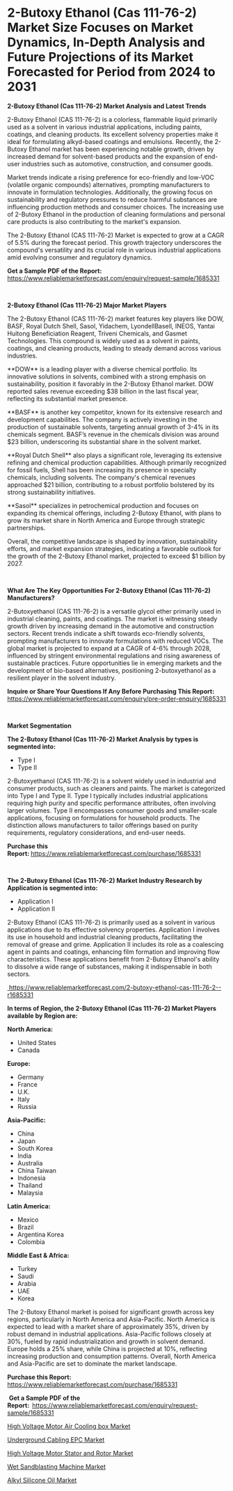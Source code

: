 <p><h1>2-Butoxy Ethanol (Cas 111-76-2) Market Size Focuses on Market Dynamics, In-Depth Analysis and Future Projections of its Market Forecasted for Period from 2024 to 2031</h1></p><p><strong>2-Butoxy Ethanol (Cas 111-76-2) Market Analysis and Latest Trends</strong></p>
<p><p>2-Butoxy Ethanol (CAS 111-76-2) is a colorless, flammable liquid primarily used as a solvent in various industrial applications, including paints, coatings, and cleaning products. Its excellent solvency properties make it ideal for formulating alkyd-based coatings and emulsions. Recently, the 2-Butoxy Ethanol market has been experiencing notable growth, driven by increased demand for solvent-based products and the expansion of end-user industries such as automotive, construction, and consumer goods.</p><p>Market trends indicate a rising preference for eco-friendly and low-VOC (volatile organic compounds) alternatives, prompting manufacturers to innovate in formulation technologies. Additionally, the growing focus on sustainability and regulatory pressures to reduce harmful substances are influencing production methods and consumer choices. The increasing use of 2-Butoxy Ethanol in the production of cleaning formulations and personal care products is also contributing to the market's expansion.</p><p>The 2-Butoxy Ethanol (CAS 111-76-2) Market is expected to grow at a CAGR of 5.5% during the forecast period. This growth trajectory underscores the compound's versatility and its crucial role in various industrial applications amid evolving consumer and regulatory dynamics.</p></p>
<p><strong>Get a Sample PDF of the Report:&nbsp;</strong> <a href="https://www.reliablemarketforecast.com/enquiry/request-sample/1685331?utm_campaign=1127&utm_medium=2&utm_source=Github&utm_content=ia&utm_term=16102024&utm_id=2-butoxy-ethanol-cas-111-76-2">https://www.reliablemarketforecast.com/enquiry/request-sample/1685331</a></p>
<p>&nbsp;</p>
<p><strong>2-Butoxy Ethanol (Cas 111-76-2) Major Market Players</strong></p>
<p><p>The 2-Butoxy Ethanol (CAS 111-76-2) market features key players like DOW, BASF, Royal Dutch Shell, Sasol, Yidachem, LyondellBasell, INEOS, Yantai Huitong Beneficiation Reagent, Triveni Chemicals, and Gasmet Technologies. This compound is widely used as a solvent in paints, coatings, and cleaning products, leading to steady demand across various industries.</p><p>**DOW** is a leading player with a diverse chemical portfolio. Its innovative solutions in solvents, combined with a strong emphasis on sustainability, position it favorably in the 2-Butoxy Ethanol market. DOW reported sales revenue exceeding $38 billion in the last fiscal year, reflecting its substantial market presence.</p><p>**BASF** is another key competitor, known for its extensive research and development capabilities. The company is actively investing in the production of sustainable solvents, targeting annual growth of 3-4% in its chemicals segment. BASF’s revenue in the chemicals division was around $23 billion, underscoring its substantial share in the solvent market.</p><p>**Royal Dutch Shell** also plays a significant role, leveraging its extensive refining and chemical production capabilities. Although primarily recognized for fossil fuels, Shell has been increasing its presence in specialty chemicals, including solvents. The company's chemical revenues approached $21 billion, contributing to a robust portfolio bolstered by its strong sustainability initiatives.</p><p>**Sasol** specializes in petrochemical production and focuses on expanding its chemical offerings, including 2-Butoxy Ethanol, with plans to grow its market share in North America and Europe through strategic partnerships.</p><p>Overall, the competitive landscape is shaped by innovation, sustainability efforts, and market expansion strategies, indicating a favorable outlook for the growth of the 2-Butoxy Ethanol market, projected to exceed $1 billion by 2027.</p></p>
<p>&nbsp;</p>
<p><strong>What Are The Key Opportunities For 2-Butoxy Ethanol (Cas 111-76-2) Manufacturers?</strong></p>
<p><p>2-Butoxyethanol (CAS 111-76-2) is a versatile glycol ether primarily used in industrial cleaning, paints, and coatings. The market is witnessing steady growth driven by increasing demand in the automotive and construction sectors. Recent trends indicate a shift towards eco-friendly solvents, prompting manufacturers to innovate formulations with reduced VOCs. The global market is projected to expand at a CAGR of 4-6% through 2028, influenced by stringent environmental regulations and rising awareness of sustainable practices. Future opportunities lie in emerging markets and the development of bio-based alternatives, positioning 2-butoxyethanol as a resilient player in the solvent industry.</p></p>
<p><strong>Inquire or Share Your Questions If Any Before Purchasing This Report:</strong> <a href="https://www.reliablemarketforecast.com/enquiry/pre-order-enquiry/1685331?utm_campaign=1127&utm_medium=2&utm_source=Github&utm_content=ia&utm_term=16102024&utm_id=2-butoxy-ethanol-cas-111-76-2">https://www.reliablemarketforecast.com/enquiry/pre-order-enquiry/1685331</a></p>
<p>&nbsp;</p>
<p><strong>Market Segmentation</strong></p>
<p><strong>The 2-Butoxy Ethanol (Cas 111-76-2) Market Analysis by types is segmented into:</strong></p>
<p><ul><li>Type I</li><li>Type II</li></ul></p>
<p><p>2-Butoxyethanol (CAS 111-76-2) is a solvent widely used in industrial and consumer products, such as cleaners and paints. The market is categorized into Type I and Type II. Type I typically includes industrial applications requiring high purity and specific performance attributes, often involving larger volumes. Type II encompasses consumer goods and smaller-scale applications, focusing on formulations for household products. The distinction allows manufacturers to tailor offerings based on purity requirements, regulatory considerations, and end-user needs.</p></p>
<p><strong>Purchase this Report:&nbsp;</strong><a href="https://www.reliablemarketforecast.com/purchase/1685331?utm_campaign=1127&utm_medium=2&utm_source=Github&utm_content=ia&utm_term=16102024&utm_id=2-butoxy-ethanol-cas-111-76-2">https://www.reliablemarketforecast.com/purchase/1685331</a></p>
<p>&nbsp;</p>
<p><strong>The 2-Butoxy Ethanol (Cas 111-76-2) Market Industry Research by Application is segmented into:</strong></p>
<p><ul><li>Application I</li><li>Application II</li></ul></p>
<p><p>2-Butoxy Ethanol (CAS 111-76-2) is primarily used as a solvent in various applications due to its effective solvency properties. Application I involves its use in household and industrial cleaning products, facilitating the removal of grease and grime. Application II includes its role as a coalescing agent in paints and coatings, enhancing film formation and improving flow characteristics. These applications benefit from 2-Butoxy Ethanol's ability to dissolve a wide range of substances, making it indispensable in both sectors.</p></p>
<p><a href="https://www.reliablemarketforecast.com/2-butoxy-ethanol-cas-111-76-2--r1685331?utm_campaign=1127&utm_medium=2&utm_source=Github&utm_content=ia&utm_term=16102024&utm_id=2-butoxy-ethanol-cas-111-76-2">&nbsp;https://www.reliablemarketforecast.com/2-butoxy-ethanol-cas-111-76-2--r1685331</a></p>
<p><strong>In terms of Region, the 2-Butoxy Ethanol (Cas 111-76-2) Market Players available by Region are:</strong></p>
<p>
    <p> <strong> North America: </strong>
        <ul>
            <li>United States</li>
            <li>Canada</li>
        </ul>
        </p> 
    <p> <strong> Europe: </strong>
        <ul>
            <li>Germany</li>
            <li>France</li>
            <li>U.K.</li>
            <li>Italy</li>
            <li>Russia</li>
        </ul>
        </p> 
    <p> <strong> Asia-Pacific: </strong>
        <ul>
            <li>China</li>
            <li>Japan</li>
            <li>South Korea</li>
            <li>India</li>
            <li>Australia</li>
            <li>China Taiwan</li>
            <li>Indonesia</li>
            <li>Thailand</li>
            <li>Malaysia</li>
        </ul>
        </p> 
    <p> <strong> Latin America: </strong>
        <ul>
            <li>Mexico</li>
            <li>Brazil</li>
            <li>Argentina Korea</li>
            <li>Colombia</li>
        </ul>
        </p> 
    <p> <strong> Middle East & Africa: </strong>
        <ul>
            <li>Turkey</li>
            <li>Saudi</li>
            <li>Arabia</li>
            <li>UAE</li>
            <li>Korea</li>
        </ul>
    </p>
    </p>
<p><p>The 2-Butoxy Ethanol market is poised for significant growth across key regions, particularly in North America and Asia-Pacific. North America is expected to lead with a market share of approximately 35%, driven by robust demand in industrial applications. Asia-Pacific follows closely at 30%, fueled by rapid industrialization and growth in solvent demand. Europe holds a 25% share, while China is projected at 10%, reflecting increasing production and consumption patterns. Overall, North America and Asia-Pacific are set to dominate the market landscape.</p></p>
<p><strong>Purchase this Report: </strong><a href="https://www.reliablemarketforecast.com/purchase/1685331?utm_campaign=1127&utm_medium=2&utm_source=Github&utm_content=ia&utm_term=16102024&utm_id=2-butoxy-ethanol-cas-111-76-2">https://www.reliablemarketforecast.com/purchase/1685331</a></p>
<p>&nbsp;<strong>Get a Sample PDF of the Report:&nbsp;&nbsp;</strong><a href="https://www.reliablemarketforecast.com/enquiry/request-sample/1685331?utm_campaign=1127&utm_medium=2&utm_source=Github&utm_content=ia&utm_term=16102024&utm_id=2-butoxy-ethanol-cas-111-76-2">https://www.reliablemarketforecast.com/enquiry/request-sample/1685331</a></p>
<p><strong></strong></p>
<p><p><a href="https://www.linkedin.com/pulse/global-high-voltage-motor-air-cooling-box-market-trends-analysis-dzmtc?trk=public_post_embed_feed-article-content&utm_campaign=1127&utm_medium=2&utm_source=Github&utm_content=ia&utm_term=16102024&utm_id=2-butoxy-ethanol-cas-111-76-2">High Voltage Motor Air Cooling box Market</a></p><p><a href="https://issuu.com/reportprime-2/docs/underground-cabling-epc-market-size_544451158cdb67?utm_campaign=1127&utm_medium=2&utm_source=Github&utm_content=ia&utm_term=16102024&utm_id=2-butoxy-ethanol-cas-111-76-2">Underground Cabling EPC Market</a></p><p><a href="https://www.linkedin.com/pulse/high-voltage-motor-stator-rotor-market-size-share-trends-analysis-pc3oc?trk=public_post_embed_feed-article-content&utm_campaign=1127&utm_medium=2&utm_source=Github&utm_content=ia&utm_term=16102024&utm_id=2-butoxy-ethanol-cas-111-76-2">High Voltage Motor Stator and Rotor Market</a></p><p><a href="https://issuu.com/reportprime-2/docs/wet-sandblasting-machine-market-siz_cbc83c8fa66a7d?utm_campaign=1127&utm_medium=2&utm_source=Github&utm_content=ia&utm_term=16102024&utm_id=2-butoxy-ethanol-cas-111-76-2">Wet Sandblasting Machine Market</a></p><p><a href="https://github.com/melodyvssta/Market-Research-Report-List-1/blob/main/alkyl-silicone-oil-market.md?utm_campaign=1127&utm_medium=2&utm_source=Github&utm_content=ia&utm_term=16102024&utm_id=2-butoxy-ethanol-cas-111-76-2">Alkyl Silicone Oil Market</a></p></p>